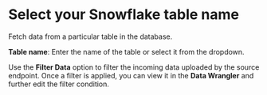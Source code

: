 # Select your Snowflake table name

Fetch data from a particular table in the database.&#x20;

**Table name**: Enter the name of the table or select it from the dropdown.&#x20;

Use the **Filter Data** option to filter the incoming data uploaded by the source endpoint. Once a filter is applied, you can view it in the **Data Wrangler** and further edit the filter condition.
